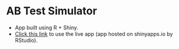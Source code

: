 # AB Test Simulator
* App built using R + Shiny.
* [Click this link](https://analyticsgym.shinyapps.io/AB_Test_Simulator/) to use the live app (app hosted on shinyapps.io by RStudio).
